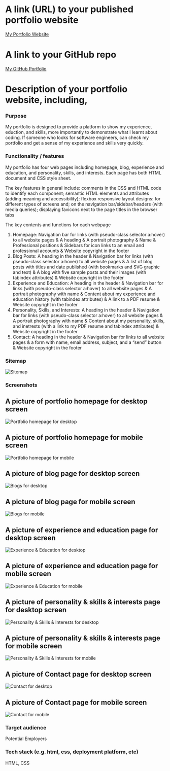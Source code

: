 
# A link (URL) to your published portfolio website
[My Portfolio Website](https://pensive-tereshkova-b370ee.netlify.app/portfoliohomepage.html)

# A link to your GitHub repo
[My GitHub Portfolio](https://github.com/AnaBondiguel/My-Portfolio.git)

# Description of your portfolio website, including,
### Purpose
My portfolio is designed to provide a platform to show my experience, eduction, and skills, more importantly to demonstrate what I learnt about coding. If someone who looks for software engineers, can check my portfolio and get a sense of my experience and skills very quickly.

### Functionality / features
My portfolio has four web pages including homepage, blog, experience and education, and personality, skills, and interests. Each page has both HTML document and CSS style sheet. 

The key features in general include: 
comments in the CSS and HTML code to identify each component;
semantic HTML elements and attributes (adding meaning and accessibility);
flexbox responsive layout designs: for different types of screens and; on the navigation bar/sidebar/headers (with media queries);
displaying favicons next to the page titles in the browser tabs

The key contents and functions for each webpage
1. Homepage:
Navigation bar for links (with pseudo-class selector a:hover) to all website pages & A heading & A portrait photography & Name & Professional positions & Sidebars for icon links to an email and professional accounts & Website copyright in the footer
2. Blog Posts:
A heading in the header & Navigation bar for links (with pseudo-class selector a:hover) to all website pages & A list of blog posts with titles and date published (with bookmarks and SVG graphic and text) & A blog with five sample posts and their images (with tabindex attributes) & Website copyright in the footer
3. Experience and Education:
A heading in the header & Navigation bar for links (with pseudo-class selector a:hover) to all website pages & A portrait photography with name & Content about my experience and education history (with tabindex attributes) & A link to a PDF resume & Website copyright in the footer
4. Personality, Skills, and Interests:
A heading in the header & Navigation bar for links (with pseudo-class selector a:hover) to all website pages & A portrait photography with name & Content about my personality, skills, and inetrests (with a link to my PDF resume and tabindex attributes) & Website copyright in the footer
5. Contact: 
A heading in the header & Navigation bar for links to all website pages & a form with name, email address, subject, and a “send” button & Website copyright in the footer

### Sitemap
![Sitemap](Sitemap.png)

### Screenshots
## A picture of portfolio homepage for desktop screen
![Portfolio homepage for desktop](homepage.png)
## A picture of portfolio homepage for mobile screen
![Portfolio homepage for mobile](homepageiphone.png)
## A picture of blog page for desktop screen
![Blogs for desktop](Blog.png)
## A picture of blog page for mobile screen
![Blogs for mobile](Blogiphone.png)
## A picture of experience and education page for desktop screen
![Experience & Education for desktop](ExperienceandEducation.png)
## A picture of experience and education page for mobile screen
![Experience & Education for mobile](ExperienceandEducationiphone.png)
## A picture of personality & skills & interests page for desktop screen
![Personality & Skills & Interests for desktop](Personality&Skills&Interests.png)
## A picture of personality & skills & interests page for mobile screen
![Personality & Skills & Interests for mobile](Personality%26Skills%26Interestsiphone.png)
## A picture of Contact page for desktop screen
![Contact for desktop](Contact.png)
## A picture of Contact page for mobile screen
![Contact for mobile](Contactiphone.png)

### Target audience
Potential Employers

### Tech stack (e.g. html, css, deployment platform, etc)
HTML, CSS